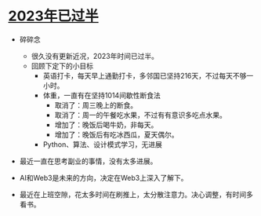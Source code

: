 # [2023年已过半](https://github.com/jiemaoli/gitblog/issues/49)

- 碎碎念
   - 很久没有更新近况，2023年时间已过半。
   - 回顾下定下的小目标
     - 英语打卡，每天早上通勤打卡，多邻国已坚持216天，不过每天不够一小时。
     - 体重，一直有在坚持1014间歇性断食法
       - 取消了：周三晚上的断食。
       - 取消了：周一的午餐吃水果，不过有有意识多吃点水果。
       - 增加了：晚饭后喝牛奶，非每天。
       - 增加了：晚饭后有吃冰西瓜，夏天偶尔。
      - Python、算法、设计模式学习，无进展

- 最近一直在思考副业的事情，没有太多进展。
- AI和Web3是未来的方向，决定在Web3上深入了解下。
- 最近在上班空隙，花太多时间在刷推上，太分散注意力。决心调整，有时间多看书。
